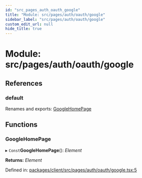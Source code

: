 ```yaml
---
id: "src_pages_auth_oauth_google"
title: "Module: src/pages/auth/oauth/google"
sidebar_label: "src/pages/auth/oauth/google"
custom_edit_url: null
hide_title: true
---
```


# Module: src/pages/auth/oauth/google

## References

### default

Renames and exports: [GoogleHomePage](src_pages_auth_oauth_google.md#googlehomepage)

## Functions

### GoogleHomePage

▸ `Const`**GoogleHomePage**(): *Element*

**Returns:** *Element*

Defined in: [packages/client/src/pages/auth/oauth/google.tsx:5](https://github.com/xr3ngine/xr3ngine/blob/2d83606b6/packages/client/src/pages/auth/oauth/google.tsx#L5)
